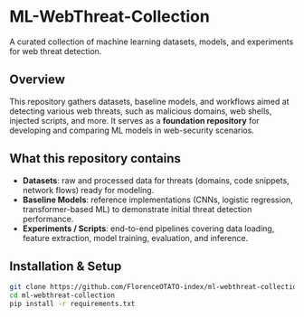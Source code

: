 # ML-WebThreat-Collection  
A curated collection of machine learning datasets, models, and experiments for web threat detection.

## Overview  
This repository gathers datasets, baseline models, and workflows aimed at detecting various web threats, such as malicious domains, web shells, injected scripts, and more. It serves as a **foundation repository** for developing and comparing ML models in web-security scenarios.

## What this repository contains  
- **Datasets**: raw and processed data for threats (domains, code snippets, network flows) ready for modeling.  
- **Baseline Models**: reference implementations (CNNs, logistic regression, transformer-based ML) to demonstrate initial threat detection performance.  
- **Experiments / Scripts**: end-to-end pipelines covering data loading, feature extraction, model training, evaluation, and inference.

## Installation & Setup  
```bash
git clone https://github.com/FlorenceOTATO-index/ml-webthreat-collection.git
cd ml-webthreat-collection
pip install -r requirements.txt
```

